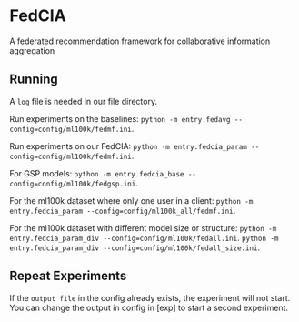 # FedCIA
A federated recommendation framework for collaborative information aggregation

## Running
A `log` file is needed in our file directory.

Run experiments on the baselines:
`python -m entry.fedavg --config=config/ml100k/fedmf.ini`.

Run experiments on our FedCIA:
`python -m entry.fedcia_param --config=config/ml100k/fedmf.ini`.

For GSP models:
`python -m entry.fedcia_base --config=config/ml100k/fedgsp.ini`.

For the ml100k dataset where only one user in a client:
`python -m entry.fedcia_param --config=config/ml100k_all/fedmf.ini`.

For the ml100k dataset with different model size or structure:
`python -m entry.fedcia_param_div --config=config/ml100k/fedall.ini`.
`python -m entry.fedcia_param_div --config=config/ml100k/fedall_size.ini`.

## Repeat Experiments
If the `output file` in the config already exists, the experiment will not start.
You can change the output in config in [exp] to start a second experiment.
